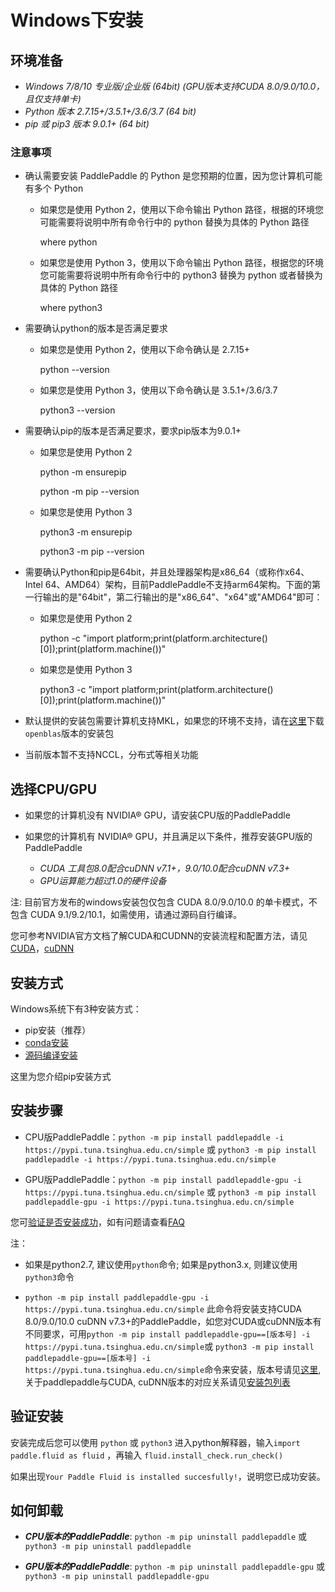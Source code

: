 # **Windows下安装**

## 环境准备

* *Windows 7/8/10 专业版/企业版 (64bit) (GPU版本支持CUDA 8.0/9.0/10.0，且仅支持单卡)*
* *Python 版本 2.7.15+/3.5.1+/3.6/3.7 (64 bit)*
* *pip 或 pip3 版本 9.0.1+ (64 bit)*

### 注意事项

* 确认需要安装 PaddlePaddle 的 Python 是您预期的位置，因为您计算机可能有多个 Python

    * 如果您是使用 Python 2，使用以下命令输出 Python 路径，根据的环境您可能需要将说明中所有命令行中的 python 替换为具体的 Python 路径

        where python

    * 如果您是使用 Python 3，使用以下命令输出 Python 路径，根据您的环境您可能需要将说明中所有命令行中的 python3 替换为 python 或者替换为具体的 Python 路径

        where python3 

* 需要确认python的版本是否满足要求

    * 如果您是使用 Python 2，使用以下命令确认是 2.7.15+

        python --version

    * 如果您是使用 Python 3，使用以下命令确认是 3.5.1+/3.6/3.7

        python3 --version

* 需要确认pip的版本是否满足要求，要求pip版本为9.0.1+

    * 如果您是使用 Python 2 

        python -m ensurepip

        python -m pip --version

    * 如果您是使用 Python 3

        python3 -m ensurepip

        python3 -m pip --version

* 需要确认Python和pip是64bit，并且处理器架构是x86_64（或称作x64、Intel 64、AMD64）架构，目前PaddlePaddle不支持arm64架构。下面的第一行输出的是"64bit"，第二行输出的是"x86_64"、"x64"或"AMD64"即可：

    * 如果您是使用 Python 2

        python -c "import platform;print(platform.architecture()[0]);print(platform.machine())"

    * 如果您是使用 Python 3
    
        python3 -c "import platform;print(platform.architecture()[0]);print(platform.machine())"

* 默认提供的安装包需要计算机支持MKL，如果您的环境不支持，请在[这里](./Tables.html/#ciwhls-release)下载`openblas`版本的安装包
* 当前版本暂不支持NCCL，分布式等相关功能

## 选择CPU/GPU

* 如果您的计算机没有 NVIDIA® GPU，请安装CPU版的PaddlePaddle

* 如果您的计算机有 NVIDIA® GPU，并且满足以下条件，推荐安装GPU版的PaddlePaddle
    * *CUDA 工具包8.0配合cuDNN v7.1+，9.0/10.0配合cuDNN v7.3+*
    * *GPU运算能力超过1.0的硬件设备*

注: 目前官方发布的windows安装包仅包含 CUDA 8.0/9.0/10.0 的单卡模式，不包含 CUDA 9.1/9.2/10.1，如需使用，请通过源码自行编译。

您可参考NVIDIA官方文档了解CUDA和CUDNN的安装流程和配置方法，请见[CUDA](https://docs.nvidia.com/cuda/cuda-installation-guide-linux/)，[cuDNN](https://docs.nvidia.com/deeplearning/sdk/cudnn-install/)

## 安装方式

Windows系统下有3种安装方式：

* pip安装（推荐）
* [conda安装](./install_Conda.html)
* [源码编译安装](./compile/compile_Windows.html#win_source)

这里为您介绍pip安装方式

## 安装步骤

* CPU版PaddlePaddle：`python -m pip install paddlepaddle -i https://pypi.tuna.tsinghua.edu.cn/simple` 或 `python3 -m pip install paddlepaddle -i https://pypi.tuna.tsinghua.edu.cn/simple`


* GPU版PaddlePaddle：`python -m pip install paddlepaddle-gpu -i https://pypi.tuna.tsinghua.edu.cn/simple` 或 `python3 -m pip install paddlepaddle-gpu -i https://pypi.tuna.tsinghua.edu.cn/simple`

您可[验证是否安装成功](#check)，如有问题请查看[FAQ](./FAQ.html)

注：

* 如果是python2.7, 建议使用`python`命令; 如果是python3.x, 则建议使用`python3`命令


* `python -m pip install paddlepaddle-gpu -i https://pypi.tuna.tsinghua.edu.cn/simple` 此命令将安装支持CUDA 8.0/9.0/10.0 cuDNN v7.3+的PaddlePaddle，如您对CUDA或cuDNN版本有不同要求，可用`python -m pip install paddlepaddle-gpu==[版本号] -i https://pypi.tuna.tsinghua.edu.cn/simple`或 `python3 -m pip install paddlepaddle-gpu==[版本号] -i https://pypi.tuna.tsinghua.edu.cn/simple`命令来安装，版本号请见[这里](https://pypi.org/project/paddlepaddle-gpu/#history), 关于paddlepaddle与CUDA, cuDNN版本的对应关系请见[安装包列表](./Tables.html/#whls)


<a name="check"></a>
## 验证安装
安装完成后您可以使用 `python` 或 `python3` 进入python解释器，输入`import paddle.fluid as fluid` ，再输入
 `fluid.install_check.run_check()`

如果出现`Your Paddle Fluid is installed succesfully!`，说明您已成功安装。

## 如何卸载

* ***CPU版本的PaddlePaddle***: `python -m pip uninstall paddlepaddle` 或 `python3 -m pip uninstall paddlepaddle`

* ***GPU版本的PaddlePaddle***: `python -m pip uninstall paddlepaddle-gpu` 或 `python3 -m pip uninstall paddlepaddle-gpu`
